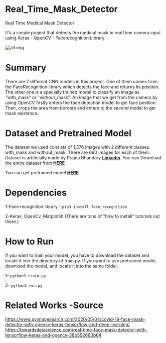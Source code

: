 # Real_Time_Mask_Detector
Real Time Medical Mask Detector

It's a simple project that detects the medical mask in realTime camera input using Keras - OpenCV - Facerecognition Library.

![alt img](./demo.gif)<br>

# Summary

There are 2 different CNN models in this project. One of them comes from the FaceRecognition library which detects the face and returns its position. The other one is a specially trained model to classify an image as "with_mask" or "without_mask". An Image that we get from the camera by using OpenCV firstly enters the face detection model to get face position. Then, crops the area from borders and enters to the second model to get mask existence.

# Dataset and Pretrained Model

The dataset we used consists of 1,376 images with 2 different classes. with_mask and without_mask. There are 690 images for each of them. Dataset is artificially made by Prajna Bhandary **[Linkedin](https://www.linkedin.com/feed/update/urn%3Ali%3Aactivity%3A6655711815361761280/)**. You can Download the entire dataset from **[HERE](https://drive.google.com/drive/folders/1cHLb3oX7gLRkrrnIMGbduVvFF2msok6z?usp=sharing/)**

You can get pretrained model **[HERE](https://drive.google.com/file/d/1ZnNhitQjHcs0c-Ir_4KhJ3h96u6fC-7W/view?usp=sharing/)**


# Dependencies

1-Face recognition library - `pip3 install face_recognition`

2-Keras, OpenCv, Matplotlib (There are tons of "how to install" tutorials out there.)

# How to Run

If you want to train your model, you have to download the dataset and locate it into the directory of train.py. If you want to use pretrained model, download the model, and locate it into the same folder.

1- `python3 train.py`

2- `python3 run.py`

# Related Works -Source

https://www.pyimagesearch.com/2020/05/04/covid-19-face-mask-detector-with-opencv-keras-tensorflow-and-deep-learning/
https://towardsdatascience.com/real-time-face-mask-detector-with-tensorflow-keras-and-opencv-38b552660b64

